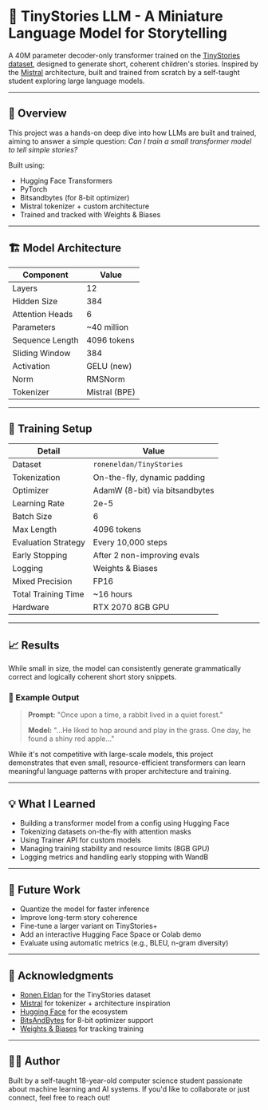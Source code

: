 # 🧸 TinyStories LLM - A Miniature Language Model for Storytelling

A 40M parameter decoder-only transformer trained on the [TinyStories dataset](https://huggingface.co/datasets/roneneldan/TinyStories), designed to generate short, coherent children's stories. Inspired by the [Mistral](https://huggingface.co/mistralai/Mistral-7B-v0.1) architecture, built and trained from scratch by a self-taught student exploring large language models.

---

## 🧠 Overview

This project was a hands-on deep dive into how LLMs are built and trained, aiming to answer a simple question: *Can I train a small transformer model to tell simple stories?*

Built using:
- Hugging Face Transformers
- PyTorch
- Bitsandbytes (for 8-bit optimizer)
- Mistral tokenizer + custom architecture
- Trained and tracked with Weights & Biases

---

## 🏗️ Model Architecture

| Component               | Value            |
|------------------------|------------------|
| Layers                 | 12               |
| Hidden Size            | 384              |
| Attention Heads        | 6                |
| Parameters             | ~40 million      |
| Sequence Length        | 4096 tokens      |
| Sliding Window         | 384              |
| Activation             | GELU (new)       |
| Norm                   | RMSNorm          |
| Tokenizer              | Mistral (BPE)    |

---

## 🧪 Training Setup

| Detail                        | Value                        |
|------------------------------|------------------------------|
| Dataset                      | `roneneldan/TinyStories`     |
| Tokenization                 | On-the-fly, dynamic padding  |
| Optimizer                    | AdamW (8-bit) via bitsandbytes |
| Learning Rate                | 2e-5                         |
| Batch Size                   | 6                            |
| Max Length                   | 4096 tokens                  |
| Evaluation Strategy          | Every 10,000 steps           |
| Early Stopping               | After 2 non-improving evals  |
| Logging                      | Weights & Biases             |
| Mixed Precision              | FP16                         |
| Total Training Time          | ~16 hours                    |
| Hardware                     | RTX 2070 8GB GPU             |

---

## 📈 Results

While small in size, the model can consistently generate grammatically correct and logically coherent short story snippets.

### 🔹 Example Output

> **Prompt:** "Once upon a time, a rabbit lived in a quiet forest."
>
> **Model:** "...He liked to hop around and play in the grass. One day, he found a shiny red apple..."

While it's not competitive with large-scale models, this project demonstrates that even small, resource-efficient transformers can learn meaningful language patterns with proper architecture and training.

---

## 💡 What I Learned

- Building a transformer model from a config using Hugging Face
- Tokenizing datasets on-the-fly with attention masks
- Using Trainer API for custom models
- Managing training stability and resource limits (8GB GPU)
- Logging metrics and handling early stopping with WandB

---

## 🚧 Future Work

- Quantize the model for faster inference
- Improve long-term story coherence
- Fine-tune a larger variant on TinyStories+
- Add an interactive Hugging Face Space or Colab demo
- Evaluate using automatic metrics (e.g., BLEU, n-gram diversity)

---

## 🙏 Acknowledgments

- [Ronen Eldan](https://huggingface.co/datasets/roneneldan/TinyStories) for the TinyStories dataset  
- [Mistral](https://huggingface.co/mistralai) for tokenizer + architecture inspiration  
- [Hugging Face](https://huggingface.co/) for the ecosystem  
- [BitsAndBytes](https://github.com/TimDettmers/bitsandbytes) for 8-bit optimizer support  
- [Weights & Biases](https://wandb.ai/) for tracking training

---

## 🧑‍💻 Author

Built by a self-taught 18-year-old computer science student passionate about machine learning and AI systems.
If you'd like to collaborate or just connect, feel free to reach out!